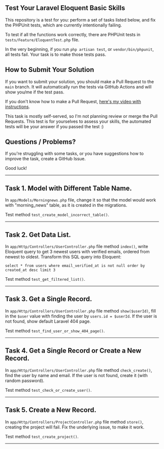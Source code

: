 ## Test Your Laravel Eloquent Basic Skills

This repository is a test for you: perform a set of tasks listed below, and fix the PHPUnit tests, which are currently intentionally failing.

To test if all the functions work correctly, there are PHPUnit tests in `tests/Feature/EloquentTest.php` file.

In the very beginning, if you run `php artisan test`, or `vendor/bin/phpunit`, all tests fail.
Your task is to make those tests pass.

## How to Submit Your Solution

If you want to submit your solution, you should make a Pull Request to the `main` branch.
It will automatically run the tests via GitHub Actions and will show you/me if the test pass.

If you don't know how to make a Pull Request, [here's my video with instructions](https://www.youtube.com/watch?v=vEcT6JIFji0).

This task is mostly self-served, so I'm not planning review or merge the Pull Requests. This test is for yourselves to assess your skills, the automated tests will be your answer if you passed the test :)


## Questions / Problems?

If you're struggling with some tasks, or you have suggestions how to improve the task, create a GitHub Issue.

Good luck!

---

## Task 1. Model with Different Table Name.

In `app/Models/Morningnews.php` file, change it so that the model would work with "morning_news" table, as it is created in the migrations.

Test method `test_create_model_incorrect_table()`.

---

## Task 2. Get Data List.

In `app/Http/Controllers/UserController.php` file method `index()`, write Eloquent query to get 3 newest users with verified emails, ordered from newest to oldest. Transform this SQL query into Eloquent:

```
select * from users where email_verified_at is not null order by created_at desc limit 3
```

Test method `test_get_filtered_list()`.

---

## Task 3. Get a Single Record.

In `app/Http/Controllers/UserController.php` file method `show($userId)`, fill in the `$user` value with finding the user by `users.id = $userId`. If the user is not found, show default Laravel 404 page. 

Test method `test_find_user_or_show_404_page()`.

---

## Task 4. Get a Single Record or Create a New Record.

In `app/Http/Controllers/UserController.php` file method `check_create()`, find the user by name and email. If the user is not found, create it (with random password).

Test method `test_check_or_create_user()`.

---

## Task 5. Create a New Record.

In `app/Http/Controllers/ProjectController.php` file method `store()`, creating the project will fail. Fix the underlying issue, to make it work.

Test method `test_create_project()`.

---
